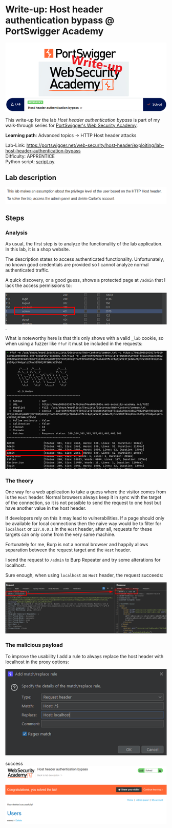 # Write-up: Host header authentication bypass @ PortSwigger Academy

![logo](img/logo.png)

This write-up for the lab *Host header authentication bypass* is part of my walk-through series for [PortSwigger's Web Security Academy](https://portswigger.net/web-security).

**Learning path**: Advanced topics → HTTP Host header attacks

Lab-Link: <https://portswigger.net/web-security/host-header/exploiting/lab-host-header-authentication-bypass>  
Difficulty: APPRENTICE  
Python script: [script.py](script.py)  

## Lab description

![Lab description](img/lab_description.png)

## Steps

### Analysis

As usual, the first step is to analyze the functionality of the lab application. In this lab, it is a shop website.

The description states to access authenticated functionality. Unfortunately, no known good credentials are provided so I cannot analyze normal authenticated traffic.

A quick discovery, or a good guess, shows a protected page at `/admin` that I lack the access permissions to:

![Discovery with Burp Intruder](img/discovery.png).

What is noteworthy here is that this only shows with a valid `_lab` cookie, so when using a fuzzer like `ffuf` it must be included in the requests:

![Discovery with ffuf](img/discovery_with_ffuf.png)

### The theory

One way for a web application to take a guess where the visitor comes from is the `Host` header. Normal browsers always keep it in sync with the target of the connection, so it is not possible to send the request to one host but have another value in the host header.

If developers rely on this it may lead to vulnerabilities. If a page should only be available for local connections then the naive way would be to filter for `localhost` or `127.0.0.1` in the `Host` header, after all, requests for these targets can only come from the very same machine.

Fortunately for me, Burp is not a normal browser and happily allows separation between the request target and the `Host` header.

I send the request to `/admin` to Burp Repeater and try some alterations for localhost. 

Sure enough, when using `localhost` as `Host` header, the request succeeds:

![](img/localhost_header.png)

### The malicious payload

To improve the usability I add a rule to always replace the host header with localhost in the proxy options:

![](img/match_replace.png)

success
![Lab solved](img/success.png)

